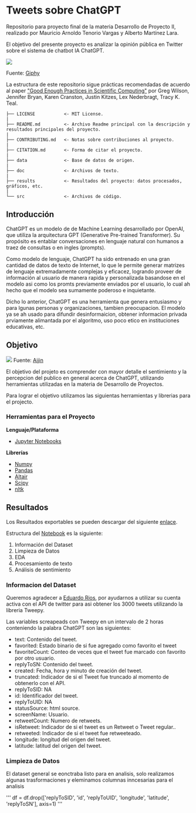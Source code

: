 # Tweets sobre ChatGPT

Repositorio para proyecto final de la materia Desarrollo de Proyecto II, realizado por Mauricio Arnoldo Tenorio Vargas y Alberto Martínez Lara.

El objetivo del presente proyecto es analizar la opinión pública en Twitter sobre el sistema de chatbot IA ChatGPT.

![](https://media.giphy.com/media/SnbwVKTj0vBQSK47us/giphy.gif)

Fuente: [Giphy](https://media.giphy.com/media/SnbwVKTj0vBQSK47us/giphy.gif)

La estructura de este repositorio sigue prácticas recomendadas de acuerdo al paper ["Good Enough Practices in Scientific Computing"](https://arxiv.org/abs/1609.00037) por Greg Wilson, Jennifer Bryan, Karen Cranston, Justin Kitzes, Lex Nederbragt, Tracy K. Teal.

    ├── LICENSE           <- MIT License.  
    |  
    ├── README.md         <- Archivo Readme principal con la descripción y resultados principales del proyecto.  
    |  
    ├── CONTRIBUTING.md   <- Notas sobre contribuciones al proyecto.  
    |  
    ├── CITATION.md       <- Forma de citar el proyecto.  
    |  
    ├── data              <- Base de datos de origen.  
    |  
    ├── doc               <- Archivos de texto.  
    |  
    ├── results           <- Resultados del proyecto: datos procesados, gráficos, etc.  
    |  
    └── src               <- Archivos de código.  

## Introducción

ChatGPT es un modelo de de Machine Learning desarrollado por OpenAI, que utiliza la arquitectura GPT (Generative Pre-trained Transformer). Su propósito es entablar conversaciones en lenguaje natural con humanos a traez de consultas o en ingles (prompts).

Como modelo de lenguaje, ChatGPT ha sido entrenado en una gran cantidad de datos de texto de Internet, lo que le permite generar matrizes de lenguaje extremadamente complejas y eficacez, logrando proveer de información al usuario de manera rapida y personalizada basandose en el modelo asi como los promts previamente enviados por el usuario, lo cual ah hecho que el modelo sea sumamente poderoso e inquietante.

Dicho lo anterior, ChatGPT es una herramienta que genera entusiasmo y para lgunas personas y organizaciones, tambien preocupacion. El modelo ya se ah usado para difundir desinformaicion, obtener informacion privada prviamente alimantada por el algoritmo, uso poco etico en instituciones educativas, etc.


## Objetivo
![](https://aijn.eu/files/attachments/.113/w500h300q85_Target.png?1547139106631)
Fuente: [Aijin](https://aijn.eu/files/attachments/.113/w500h300q85_Target.png?1547139106631)

El objetivo del projeto es comprender con mayor detalle el sentimiento y la percepcion del publico en general acerca de ChatGPT, utilizando herramientas utilizadas en la materia de Desarrollo de Proyectos. 

Para lograr el objetivo utilizamos las siguientas herramientas y librerias para el projecto.


### Herramientas para el Proyecto

**Lenguaje/Plataforma**
* [Jupyter Notebooks](https://jupyter.org/)

**Librerías**
* [Numpy](https://numpy.org/)
* [Pandas](https://pandas.pydata.org/)
* [Altair](https://altair-viz.github.io/)
* [Scipy](https://scipy.org/)
* [nltk](https://www.nltk.org/)


## Resultados

Los Resultados exportables se pueden descargar del siguiente [enlace](https://github.com/m5991/tecnologiaMexico/tree/main/results).

Estructura del [Notebook](https://github.com/AlbertoMCD/ChatGPT_tweets/blob/main/src/ChatGPT%20Tweets%20Analysis.ipynb) es la siguiente:

1. Información del Dataset
2. Limpieza de Datos
3. EDA
4. Procesamiento de texto
5. Análisis de sentimiento



### Informacion del Dataset

Queremos agradecer a [Eduardo Rios](https://github.com/edurios2021), por ayudarnos a utilizar su cuenta activa con el API de twitter para asi obtener los 3000 tweets utilizando la libreria Tweepy.

Las variables screapeads con Tweepy  en un intervalo de 2 horas conteniendo la palabra ChatGPT son las siguientes:

* text: Contenido del tweet.
* favorited: Estado binario de si fue agregado como favorito el tweet
* favoriteCount: Conteo de veces que el tweet fue marcado con favorito por otro usuario.
* replyToSN: Contenido del tweet.
* created: Fecha, hora y minuto de creación del tweet.
* truncated: Indicador de si el Tweet fue truncado al momento de obtenerlo con el API.
* replyToSID: NA
* id: Identificador del tweet.
* replyToUID: NA
* statusSource: html source.
* screenName: Usuario.
* retweetCount: Numero de retweets.
* isRetweet: Indicador de si el tweet es un Retweet o Tweet regular..
* retweeted: Indicador de si el tweet fue retweeteado.
* longitude: longitud del origen del tweet.
* latitude: latitud del origen del tweet.


### Limpieza de Datos

El dataset general se eonctraba listo para en analisis, solo realizamos algunas trasformaciones y eleminamos columnas inncesarias para el analisis

'''
df = df.drop(['replyToSID', 'id', 'replyToUID', 'longitude', 'latitude', 'replyToSN'], axis=1)
'''


